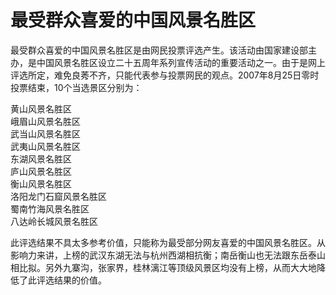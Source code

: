 # 最受群众喜爱的中国风景名胜区  
最受群众喜爱的中国风景名胜区是由网民投票评选产生。该活动由国家建设部主办，是中国风景名胜区设立二十五周年系列宣传活动的重要活动之一。由于是网上评选所定，难免良莠不齐，只能代表参与投票网民的观点。2007年8月25日零时投票结束，10个当选景区分别为：  

黄山风景名胜区  
峨眉山风景名胜区  
武当山风景名胜区  
武夷山风景名胜区  
东湖风景名胜区  
庐山风景名胜区  
衡山风景名胜区  
洛阳龙门石窟风景名胜区  
蜀南竹海风景名胜区  
八达岭长城风景名胜区  

此评选结果不具太多参考价值，只能称为最受部分网友喜爱的中国风景名胜区。从影响力来讲，上榜的武汉东湖无法与杭州西湖相抗衡；南岳衡山也无法跟东岳泰山相比拟。另外九寨沟，张家界，桂林漓江等顶级风景区均没有上榜，从而大大地降低了此评选结果的价值。  

